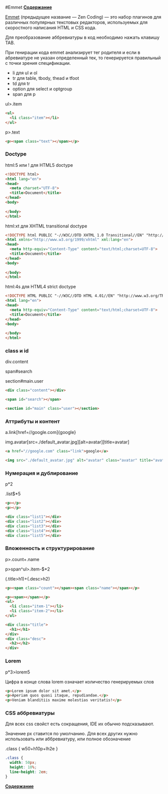 #Emmet
**[Содержание](https://github.com/EvgeniyPolovniy/fron_end_book)**

[Emmet](http://docs.emmet.io) (предыдущее название — Zen Coding) — это набор плагинов для различных популярных текстовых редакторов, используемых для скоростного написания HTML и CSS кода.

Для преобразование аббревиатуры в код необходимо нажать клавишу TAB.

При генирации кода emmet анализирует тег родителя и если в абревиатуре не указан определенный тек, то генерируется правильный с точки зрения спецификации.

- li для ul и ol
- tr для table, tbody, thead и tfoot
- td для tr
- option для select и optgroup
- span для p

ul>.item

```html
<ul>
  <li class="item"></li>
</ul>
```

p>.text

```html
<p><span class="text"></span></p>
```

### Doctype

html:5 или ! для HTML5 doctype

```html
<!DOCTYPE html>
<html lang="en">
<head>
  <meta charset="UTF-8">
  <title>Document</title>
</head>
<body>
  
</body>
</html>
```

html:xt для XHTML transitional doctype

```html
<!DOCTYPE html PUBLIC "-//W3C//DTD XHTML 1.0 Transitional//EN" "http://www.w3.org/TR/xhtml1/DTD/xhtml1-transitional.dtd">
<html xmlns="http://www.w3.org/1999/xhtml" xml:lang="en">
<head>
  <meta http-equiv="Content-Type" content="text/html;charset=UTF-8">
  <title>Document</title>
</head>
<body>
  
</body>
</html>
```

html:4s для HTML4 strict doctype

```html
<!DOCTYPE HTML PUBLIC "-//W3C//DTD HTML 4.01//EN" "http://www.w3.org/TR/html4/strict.dtd">
<html lang="en">
<head>
  <meta http-equiv="Content-Type" content="text/html;charset=UTF-8">
  <title>Document</title>
</head>
<body>
  
</body>
</html>
```

### class и id

div.content

span#search

section#main.user

```html
<div class="content"></div>

<span id="search"></span>

<section id="main" class="user"></section>
```

### Аттрибуты и контент

a.link[href=//google.com]{google}

img.avatar[src=./default_avatar.jpg][alt=avatar][title=avatar]

```html
<a href="//google.com" class="link">google</a>

<img src="./default_avatar.jpg" alt="avatar" class="avatar" title="avatar">
```

### Нумерация и дублирование

p*2

.list$*5

```html
<p></p>
<p></p>

<div class="list1"></div>
<div class="list2"></div>
<div class="list3"></div>
<div class="list4"></div>
<div class="list5"></div>
```

### Вложенность и структурирование

p>.count+.name

p>span^ul>.item-$*2

(.title>h1)+(.desc>h2)

```html
<p><span class="count"></span><span class="name"></span></p>

<p><span></span></p>
<ul>
  <li class="item-1"></li>
  <li class="item-2"></li>
</ul>

<div class="title">
  <h1></h1>
</div>
<div class="desc">
  <h2></h2>
</div>
```

### Lorem

p*3>lorem5

Цифра в конце слова lorem означает количество генерируемых слов

```html
<p>Lorem ipsum dolor sit amet.</p>
<p>Aperiam quos quasi itaque, repudiandae.</p>
<p>Veniam blanditiis maxime molestias veritatis!</p>
```

### CSS аббревиатуры

Для всех css свойст есть сокращения, IDE их обычно подсказывают.

Значение px ставится по умолчанию. Для всех других нужно использовать или аббревиатуру, или полное обозначение

.class {
  w50+h10p+lh2e
}

```css
.class {
  width: 50px;
  height: 10%;
  line-height: 2em;
}
```

**[Содержание](https://github.com/EvgeniyPolovniy/fron_end_book)**
